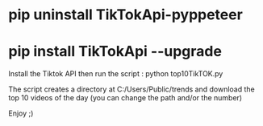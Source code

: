 # pip uninstall TikTokApi-pyppeteer
# pip install TikTokApi --upgrade

Install the Tiktok API 
then run the script : python top10TikTOK.py

The script creates a directory at C:/Users/Public/trends and download the top 10 videos of the day 
(you can change the path and/or the number)

Enjoy ;) 
